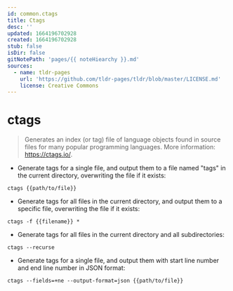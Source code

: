 ```yaml
---
id: common.ctags
title: Ctags
desc: ''
updated: 1664196702928
created: 1664196702928
stub: false
isDir: false
gitNotePath: 'pages/{{ noteHiearchy }}.md'
sources:
  - name: tldr-pages
    url: 'https://github.com/tldr-pages/tldr/blob/master/LICENSE.md'
    license: Creative Commons
---
```

# ctags

> Generates an index (or tag) file of language objects found in source files for many popular programming languages.
> More information: <https://ctags.io/>.

- Generate tags for a single file, and output them to a file named "tags" in the current directory, overwriting the file if it exists:

`ctags {{path/to/file}}`

- Generate tags for all files in the current directory, and output them to a specific file, overwriting the file if it exists:

`ctags -f {{filename}} *`

- Generate tags for all files in the current directory and all subdirectories:

`ctags --recurse`

- Generate tags for a single file, and output them with start line number and end line number in JSON format:

`ctags --fields=+ne --output-format=json {{path/to/file}}`

